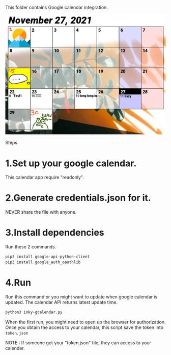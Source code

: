 This folder contains Google calendar integration.

![lib directory contents](/gcal/sample.png)


Steps

# 1.Set up your google calendar.
This calendar app require "readonly".

# 2.Generate credentials.json for it.
NEVER share the file with anyone.

# 3.Install dependencies
Run these 2 commands.
```bash
pip3 install google-api-python-client
pip3 install google_auth_oauthlib
```

# 4.Run
Run this command or you might want to update when google calendar is updated.
The calendar API returns latest update time.

```bash
python3 inky-gcalendar.py
```

When the first run, you might need to open up the browser for authorization.
Once you obtain the access to your calendar, this script save the token into ```token.json``` 

NOTE : If someone got your "token.json" file, they can access to your calender.
